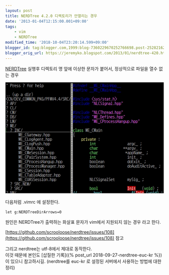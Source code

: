 ```yaml
---
layout: post
title: NERDTree 4.2.0 디렉토리가 안열리는 경우
date: '2013-01-04T12:15:00.001+09:00'
tags:
    - vim
    - NERDTree
modified_time: '2018-10-04T23:20:14.599+09:00'
blogger_id: tag:blogger.com,1999:blog-7360229670252766698.post-252821620428247664
blogger_orig_url: https://jeremyko.blogspot.com/2013/01/nerdtree-420.html
---
```


[NERDTree](https://github.com/scrooloose/nerdtree) 실행후 디렉토리 명 앞에 이상한 문자가 붙어서, 정상적으로 파일을 열수 없는 경우

![blog-image](/assets/img/20130104-1.jpg)

다음처럼 .vimrc 에 설정한다.

    let g:NERDTreeDirArrows=0

원인은 NERDTree가 출력하는 화살표 문자가 vim에서 지원되지 않는 경우 라고 한다.

[https://github.com/scrooloose/nerdtree/issues/108](https://github.com/scrooloose/nerdtree/issues/108) 참고

그리고 nerdtree는 utf-8에서 제대로 동작한다.  
이것 때문에 본인도 [삽질한 기록]({% post_url 2018-09-27-nerdtree-euc-kr %}) 이 있으니 참고하시길.
(nerdtree를 euc-kr 로 설정된 서버에서 사용하는 방법에 대한 정리)
